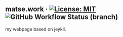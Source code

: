 ## matse.work &middot; [![License: MIT](https://img.shields.io/badge/License-MIT-blue.svg)](https://github.com/matseee/json-key-diff/blob/master/LICENSE) ![GitHub Workflow Status (branch)](https://img.shields.io/github/workflow/status/matseee/ma.tthias.space/CI/master)
my webpage based on jeykll.
